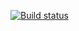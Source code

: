 [![Build status](https://ci.appveyor.com/api/projects/status/420smjmk05jf896m?svg=true)](https://ci.appveyor.com/project/ArtemKlinkov/ajs-containers)